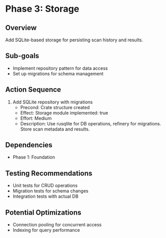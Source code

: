 # Phase 3: Storage

## Overview
Add SQLite-based storage for persisting scan history and results.

## Sub-goals
- Implement repository pattern for data access
- Set up migrations for schema management

## Action Sequence
1. Add SQLite repository with migrations
   - Precond: Crate structure created
   - Effect: Storage module implemented: true
   - Effort: Medium
   - Description: Use rusqlite for DB operations, refinery for migrations. Store scan metadata and results.

## Dependencies
- Phase 1: Foundation

## Testing Recommendations
- Unit tests for CRUD operations
- Migration tests for schema changes
- Integration tests with actual DB

## Potential Optimizations
- Connection pooling for concurrent access
- Indexing for query performance